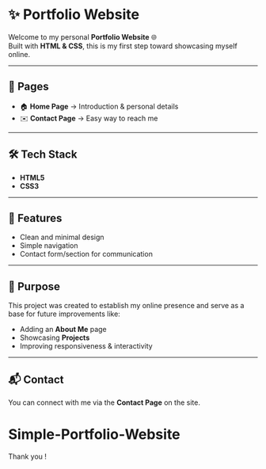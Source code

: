 # ✨ Portfolio Website

Welcome to my personal **Portfolio Website** 🌐  
Built with **HTML & CSS**, this is my first step toward showcasing myself online.  

---

## 📖 Pages
- 🏠 **Home Page** → Introduction & personal details  
- ✉️ **Contact Page** → Easy way to reach me  

---

## 🛠️ Tech Stack
- **HTML5**  
- **CSS3**  

---

## 🌟 Features
- Clean and minimal design  
- Simple navigation  
- Contact form/section for communication  

---

## 🎯 Purpose
This project was created to establish my online presence and serve as a base for future improvements like:
- Adding an **About Me** page  
- Showcasing **Projects**  
- Improving responsiveness & interactivity  

---
## 📬 Contact
You can connect with me via the **Contact Page** on the site.  
# Simple-Portfolio-Website

Thank you !
